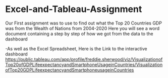 # Excel-and-Tableau-Assignment
Our First assignment was to use to find out what the Top 20 Countries GDP was from the Wealth of Nations from 2004-2020
Here you will see a word document containing a step by step of how we got from the data to the dashboard

-As well as the Excel Spreadsheet,
Here is the Link to the interactive dashboard
https://public.tableau.com/app/profile/freddie.sherwood/viz/VisualizationofTop20ofGDPLifeexpectancyandSmartphoneUsageinCountries/VisualizationofTop20GDPLifeexpectancyandSmartphoneusageinCountries
